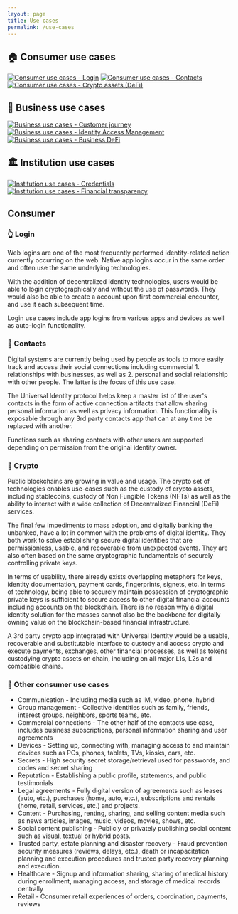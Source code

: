 ```yaml
---
layout: page
title: Use cases
permalink: /use-cases
---
```

## 🏠 Consumer use cases

[![Consumer use cases - Login][consumer-login-tile]][consumer-login-tile-click]
[![Consumer use cases - Contacts][consumer-contacts-tile]][consumer-contacts-tile-click]
[![Consumer use cases - Crypto assets (DeFi)][consumer-crypto-tile]][consumer-crypto-tile-click]

[consumer-login-tile]: assets/images/use-cases/consumer-login-tile.png
[consumer-login-tile-click]: use-cases#login
[consumer-contacts-tile]: assets/images/use-cases/consumer-contacts-tile.png
[consumer-contacts-tile-click]: use-cases#contacts
[consumer-crypto-tile]: assets/images/use-cases/consumer-crypto-tile.png
[consumer-crypto-tile-click]: use-cases#crypto

## 🏢 Business use cases

[![Business use cases - Customer journey][business-customer-tile]][business-customer-tile-click]
[![Business use cases - Identity Access Management][business-iam-tile]][business-iam-tile-click]
[![Business use cases - Business DeFi][business-defi-tile]][business-defi-tile-click]

[business-customer-tile]: assets/images/use-cases/business-customer-tile.png
[business-customer-tile-click]: use-cases#customer-journey-management
[business-iam-tile]: assets/images/use-cases/business-iam-tile.png
[business-iam-tile-click]: use-cases#identity-access-management
[business-defi-tile]: assets/images/use-cases/business-defi-tile.png
[business-defi-tile-click]: use-cases#business-defi

## 🏛 Institution use cases

[![Institution use cases - Credentials][institution-cred-tile]][institution-cred-tile-click]
[![Institution use cases - Financial transparency][institution-finance-tile]][institution-finance-tile-click]

[institution-cred-tile]: assets/images/use-cases/institution-cred-tile.png
[institution-cred-tile-click]: use-cases#credentials
[institution-finance-tile]: assets/images/use-cases/institution-finance-tile.png
[institution-finance-tile-click]: use-cases#financial-transparency

## Consumer

### 👆 Login

Web logins are one of the most frequently performed identity-related action currently occurring on the web. Native app logins occur in the same order and often use the same underlying technologies.

With the addition of decentralized identity technologies, users would be able to login cryptographically and without the use of passwords. They would also be able to create a account upon first commercial encounter, and use it each subsequent time.

Login use cases include app logins from various apps and devices as well as auto-login functionality.

### 📇 Contacts

Digital systems are currently being used by people as tools to more easily track and access their social connections including commercial 1. relationships with businesses, as well as 2. personal and social relationship with other people. The latter is the focus of this use case.

The Universal Identity protocol helps keep a master list of the user's contacts in the form of active connection artifacts that allow sharing personal information as well as privacy information. This functionality is exposable through any 3rd party contacts app that can at any time be replaced with another.

Functions such as sharing contacts with other users are supported depending on permission from the original identity owner.

### 💸 Crypto

Public blockchains are growing in value and usage. The crypto set of technologies enables use-cases such as the custody of crypto assets, including stablecoins, custody of Non Fungible Tokens (NFTs) as well as the ability to interact with a wide collection of Decentralized Financial (DeFi) services.

The final few impediments to mass adoption, and digitally banking the unbanked, have a lot in common with the problems of digital identity. They both work to solve establishing secure digital identities that are permissionless, usable, and recoverable from unexpected events. They are also often based on the same cryptographic fundamentals of securely controlling private keys.

In terms of usability, there already exists overlapping metaphors for keys, identity documentation, payment cards, fingerprints, signets, etc. In terms of technology, being able to securely maintain possession of cryptographic private keys is sufficient to secure access to other digital financial accounts including accounts on the blockchain. There is no reason why a digital identity solution for the masses cannot also be the backbone for digitally owning value on the blockchain-based financial infrastructure.

A 3rd party crypto app integrated with Universal Identity would be a usable, recoverable and substitutable interface to custody and access crypto and execute payments, exchanges, other financial processes, as well as tokens custodying crypto assets on chain, including on all major L1s, L2s and compatible chains.

### 💬 Other consumer use cases

- Communication - Including media such as IM, video, phone, hybrid
- Group management - Collective identities such as family, friends, interest groups, neighbors, sports teams, etc.
- Commercial connections - The other half of the contacts use case, includes business subscriptions, personal information sharing and user agreements
- Devices - Setting up, connecting with, managing access to and maintain devices such as PCs, phones, tablets, TVs, kiosks, cars, etc.
- Secrets - High security secret storage/retrieval used for passwords, and codes and secret sharing
- Reputation - Establishing a public profile, statements, and public testimonials
- Legal agreements - Fully digital version of agreements such as leases (auto, etc.), purchases (home, auto, etc.), subscriptions and rentals (home, retail, services, etc.) and projects.
- Content - Purchasing, renting, sharing, and selling content media such as news articles, images, music, videos, movies, shows, etc.
- Social content publishing - Publicly or privately publishing social content such as visual, textual or hybrid posts.
- Trusted party, estate planning and disaster recovery - Fraud prevention security measures (reviews, delays, etc.), death or incapacitation planning and execution procedures and trusted party recovery planning and execution.
- Healthcare - Signup and information sharing, sharing of medical history during enrollment, managing access, and storage of medical records centrally
- Retail - Consumer retail experiences of orders, coordination, payments, reviews

<!-- 
## Business

### Reputation management

(partial on-chain)

- Establishing public presence
- Contact information
- Product and support information
- Communications

### Product catalogue management

- Product registration
- Search
- Purchase
- Verified reviews

### Identity access management

(partial on-chain?)

- Employees
- Org structure
- Groups
- Authorizing and managing access to resources/budget

### Information security operations

- Accessing resources
- Auditing
- Managing access
- etc

### Customer journey management

- Accessing central source of connections and interaction with customer
- Uniform method of reaching customer
- Formalizing and standardizing customer agreements

### Employment certification

(partial on-chain)

- Certifying employment as reputation artifact or for employee benefits and deals

### Financial resource management

(partial on-chain)

- Enterprise real estate management
- Corporate treasury
- Managing cash
- Mergers and acquisitions

#### Business DeFi

aka Business Decentralized Finance, or managing a business' assets on-chain.

- Treasury management
- Employee payments (payroll)
- Customer payments

### B2B contracts and payments

Partnership contracts and payments

### Industries

aka verticals

#### Commerce

Trade finance process tracking and settling through consortium or public standards

#### Logistics

aka Supply chain

End to and tracking through consortium or public standards

## Institution

### Credentials

- Issuing/renewing/revoking identity documents
- Certification
  - Birth
  - Death
  - Marriage
  - etc
- Business certificates

### Information security

- Classification and access management
- Audit

### Financial transparency

- Public access to detailed/up-to-date information
- Budget allocation and transfer
- Micro auditing of departments

### Political influence remediation

- Elections finance and influence transparency
- Public record of candidates
- Lobbyist
- Donor activities and finances

### Regulatory body

- Certification of products and services
- Public record of certification

### Non-profits

#### Standard body

Certification:

- Certifying/renewing/revoking standard compliance certification
- Public record of certification

#### Education

Degree certification:

- Certifying completed degree requirements
- Publishing/certifying grade records

#### Professional organization

Certification:

- Certifying/renewing/revoking certificate of membership -->
